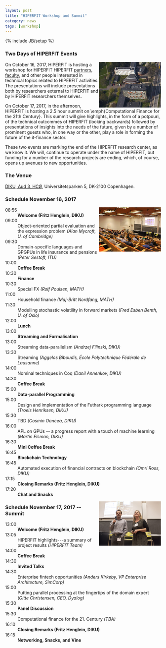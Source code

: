 ```yaml
---
layout: post
title: "HIPERFIT Workshop and Summit"
category: news
tags: [workshop]
---
```

{% include JB/setup %}

### Two Days of HIPERFIT Events

<img alt="Workshop picture" align="right" width="200" src="/images/hco.jpg">

On October 16, 2017, HIPERFIT is hosting a workshop for HIPERFIT
HIPERFIT [partners](/partners.html), [faculty](/people.html), and
other people interested in technical topics related to HIPERFIT
activities. The presentations will include presentations both by
researchers external to HIPERFIT and by HIPERFIT researchers
themselves.

On October 17, 2017, in the afternoon, HIPERFIT is hosting a 2.5 hour
summit on \emph{Computational Finance for the 21th Century}. This
summit will give highlights, in the form of a potpouri, of the
technical outcommes of HIPERFIT (looking backwards) followed by
presentations of insights into the needs of the future, given by a
number of prominent guests who, in one way or the other, play a role
in forming the future of the it-finance sector.

These two events are marking the end of the HIPERFIT research center,
as we know it. We will, continue to operate under the name of
HIPERFIT, but funding for a number of the research projects are
ending, which, of course, opens up avenues to new opportunities.

### The Venue

[DIKU, Aud 3, HCØ](http://www.diku.dk/), Universitetsparken 5, DK-2100 Copenhagen.

### Schedule November 16, 2017

<img alt="Workshop picture" align="right" width="200" src="/images/Salen.jpg">
<dl class='event'>
<dt>08:55</dt><dd><b>Welcome (Fritz Henglein, DIKU)</b></dd>

<dt>09:00</dt><dd>Object-oriented partial evaluation and the expression problem <i>(Alan Mycroft, U. of Cambridge)</i></dd>
<dt>09:30</dt><dd>Domain-specific languages and GPGPUs in life insurance and pensions <i>(Peter Sestoft, ITU)</i></dd>

<dt>10:00</dt><dd><b>Coffee Break</b></dd>

<dt>10:30</dt><dd><b>Finance</b></dd>
<dt>10:30</dt><dd>Special FX <i>(Rolf Poulsen, MATH)</i></dd>
<dt>11:00</dt><dd>Household finance <i>(Maj-Britt Nordfang, MATH)</i></dd>
<dt>11:30</dt><dd>Modelling stochastic volatility in forward markets <i>(Fred Esben Benth, U. of Oslo)</i></dd>

<dt>12:00</dt><dd><b>Lunch</b></dd>

<dt>13:00</dt><dd><b>Streaming and Formalisation</b></dd>
<dt>13:00</dt><dd>Streaming data-parallelism <i>(Andrzej Filinski, DIKU)</i></dd>
<dt>13:30</dt><dd>Streaming <i>(Aggelos Biboudis, École Polytechnique Fédérale de Lausanne)</i></dd>
<dt>14:00</dt><dd>Nominal techniques in Coq <i>(Danil Annenkov, DIKU)</i></dd>

<dt>14:30</dt><dd><b>Coffee Break</b></dd>

<dt>15:00</dt><dd><b>Data-parallel Programming</b></dd>
<dt>15:00</dt><dd>Design and implementation of the Futhark programming language <i>(Troels Henriksen, DIKU)</i></dd>
<dt>15:30</dt><dd>TBD <i>(Cosmin Oancea, DIKU)</i></dd>
<dt>16:00</dt><dd>APL on GPUs -- a progress report with a touch of machine learning <i>(Martin Elsman, DIKU)</i></dd>

<dt>16:30</dt><dd><b>Mini Coffee Break</b></dd>

<dt>16:45</dt><dd><b>Blockchain Technology</b></dd>
<dt>16:45</dt><dd>Automated execution of financial contracts on blockchain <i>(Omri Ross, DIKU)</i></dd>

<dt>17:15</dt><dd><b>Closing Remarks (Fritz Henglein, DIKU)</b></dd>


<dt>17:20</dt><dd><b>Chat and Snacks</b></dd>


</dl>


<img alt="Workshop picture" align="right" width="200" src="/images/WelcomeFritzInge.jpg">

### Schedule November 17, 2017 -- Summit

<dl class='event'>
<dt>13:00</dt><dd><b>Welcome (Fritz Henglein, DIKU)</b></dd>

<dt>13:05</dt><dd>HIPERFIT highlights---a summary of project results <i>(HIPERFIT Team)</i></dd>

<dt>14:00</dt><dd><b>Coffee Break</b></dd>

<dt>14:30</dt><dd><b>Invited Talks</b></dd>
<dt>14:30</dt><dd>Enterprise fintech opportunities <i>(Anders Kirkeby, VP Enterprise Architecture, SimCorp)</i></dd>
<dt>15:00</dt><dd>Putting parallel processing at the fingertips of the domain expert <i>(Gitte Christensen, CEO, Dyalog)</i></dd>
<dt>15:30</dt><dd><b>Panel Discussion</b></dd>
<dt>15:30</dt><dd>Computational finance for the 21. Century <i>(TBA)</i></dd>

<dt>16:10</dt><dd><b>Closing Remarks (Fritz Henglein, DIKU)</b></dd>


<dt>16:15</dt><dd><b>Networking, Snacks, and Vine</b></dd>


</dl>
